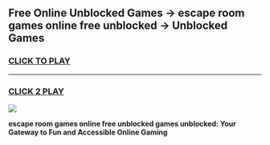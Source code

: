 
## Free Online Unblocked Games → escape room games online free unblocked → Unblocked Games
<h3>
<a href="https://premium.freeplayer.one?title=escape_room_games_online_free_unblocked&ref=21F">CLICK TO PLAY</a></h3>
<hr>

<h3>
<a href="https://premium.freeplayer.one?title=escape_room_games_online_free_unblocked&ref=21F">CLICK 2 PLAY</a>
  
</h3>

<a href="https://premium.freeplayer.one?title=escape_room_games_online_free_unblocked&ref=21F/"><img src="https://clearcache.store/games.png"></a>


**escape room games online free unblocked games unblocked: Your Gateway to Fun and Accessible Online Gaming**
